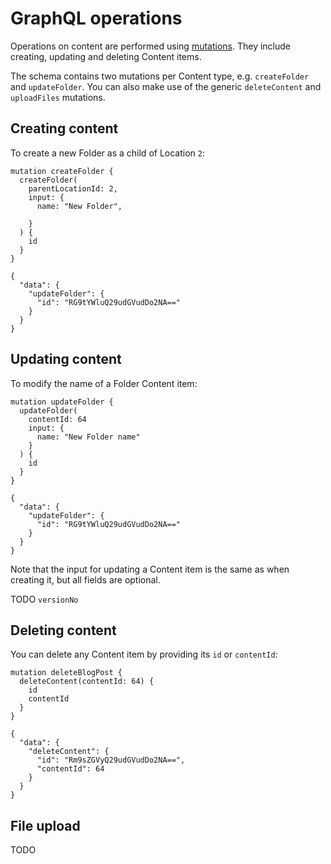 # GraphQL operations

Operations on content are performed using [mutations](https://graphql.org/learn/queries/#mutations).
They include creating, updating and deleting Content items.

The schema contains two mutations per Content type, e.g. `createFolder` and `updateFolder`.
You can also make use of the generic `deleteContent` and `uploadFiles` mutations.

## Creating content

To create a new Folder as a child of Location `2`:

```
mutation createFolder {
  createFolder(
    parentLocationId: 2,
    input: {
      name: "New Folder",

    }
  ) {
    id
  }
}
```

```
{
  "data": {
    "updateFolder": {
      "id": "RG9tYWluQ29udGVudDo2NA=="
    }
  }
}
```

## Updating content

To modify the name of a Folder Content item:

```
mutation updateFolder {
  updateFolder(
    contentId: 64
    input: {
      name: "New Folder name"
    }
  ) {
    id
  }
}
```

```
{
  "data": {
    "updateFolder": {
      "id": "RG9tYWluQ29udGVudDo2NA=="
    }
  }
}
```

Note that the input for updating a Content item is the same as when creating it, but all fields are optional.

TODO `versionNo`

## Deleting content

You can delete any Content item by providing its `id` or `contentId`:

```
mutation deleteBlogPost {
  deleteContent(contentId: 64) {
    id
    contentId
  }
}
```

```
{
  "data": {
    "deleteContent": {
      "id": "Rm9sZGVyQ29udGVudDo2NA==",
      "contentId": 64
    }
  }
}
```

## File upload

TODO
